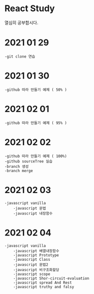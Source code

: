 # React Study

열심히 공부합시다. 

# 2021 01 29
    -git clone 연습  

# 2021 01 30 
    -github 따라 만들기 예제 ( 50% )

# 2021 02 01
    -github 따라 만들기 예제 ( 95% ) 

# 2021 02 02
    -github 따라 만들기 예제 ( 100%)  
    -github sourceTree 실습 
    -branch 생성
    -branch merge

# 2021 02 03
    -javascript vanilla
        -javascript 문법 
        -javascript 내장함수

# 2021 02 04 
    -javascript vanilla
        -javascript 배열내장함수 
        -javascript Prototype
        -javascript Class 
        -javascript 문법2
        -javascript 비구조화할당
        -javascript scope
        -javascript Shor-circuit-evaluation
        -javascript spread And Rest 
        -javascript truthy and falsy
        